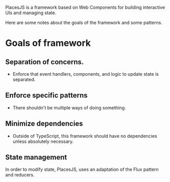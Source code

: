 

PlacesJS is a framework based on Web Components for building interactive UIs and managing state.

Here are some notes about the goals of the framework and some patterns.

# Goals of framework

## Separation of concerns.

- Enforce that event handlers, components, and logic to update state is separated.

## Enforce specific patterns

- There shouldn't be multiple ways of doing something.

## Minimize dependencies

- Outside of TypeScript, this framework should have no dependencies unless absolutely necessary.


## State management

In order to modify state, PlacesJS, uses an adaptation of the Flux pattern and reducers.
